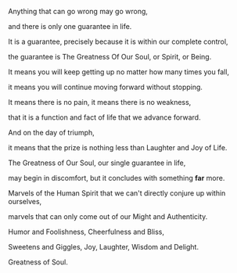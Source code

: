 Anything that can go wrong may go wrong,

and there is only one guarantee in life.

It is a guarantee, precisely because it is within our complete control,

the guarantee is The Greatness Of Our Soul, or Spirit, or Being.

It means you will keep getting up no matter how many times you fall,

it means you will continue moving forward without stopping.

It means there is no pain, it means there is no weakness,

that it is a function and fact of life that we advance forward.

And on the day of triumph,

it means that the prize is nothing less than Laughter and Joy of Life.

The Greatness of Our Soul, our single guarantee in life,

may begin in discomfort, but it concludes with something **far** more.

Marvels of the Human Spirit that we can't directly conjure up within ourselves,

marvels that can only come out of our Might and Authenticity.

Humor and Foolishness, Cheerfulness and Bliss,

Sweetens and Giggles, Joy, Laughter, Wisdom and Delight.

Greatness of Soul.
